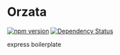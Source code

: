 # Orzata
[![npm version](https://badge.fury.io/js/orzata.svg)](https://badge.fury.io/js/orzata)
[![Dependency Status](https://gemnasium.com/badges/github.com/noidhoon/orzata.svg)](https://gemnasium.com/github.com/noidhoon/orzata)

express boilerplate
